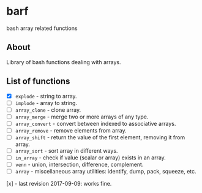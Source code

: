 # barf
bash array related functions

## About
Library of bash functions dealing with arrays.

## List of functions

* [x] `explode` - string to array.
* [ ] `implode` - array to string.
* [ ] `array_clone` - clone array.
* [ ] `array_merge` - merge two or more arrays of any type.
* [ ] `array_convert` - convert between indexed to associative arrays.
* [ ] `array_remove` - remove elements from array.
* [ ] `array_shift` - return the value of the first element, removing it from array.
* [ ] `array_sort` - sort array in different ways.
* [ ] `in_array` - check if value (scalar or array) exists in an array.
* [ ] `venn` - union, intersection, difference, complement.
* [ ] `array` - miscellaneous array utilities: identify, dump, pack, squeeze, etc.    
    
[x] - last revision 2017-09-09: works fine.